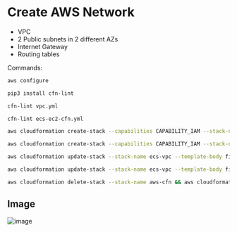 # Create AWS Network

* VPC
* 2 Public subnets in 2 different AZs
* Internet Gateway
* Routing tables

Commands:  


```bash
aws configure
```

```bash
pip3 install cfn-lint
```

```bash
cfn-lint vpc.yml
```

```bash
cfn-lint ecs-ec2-cfn.yml
```

```bash
aws cloudformation create-stack --capabilities CAPABILITY_IAM --stack-name ecs-vpc --template-body file://./vpc.yml
```

```bash
aws cloudformation create-stack --capabilities CAPABILITY_IAM --stack-name ecs-task  --template-body file://./ecs-ec2-cfn.yml
```

```bash
aws cloudformation update-stack --stack-name ecs-vpc --template-body file://./vpc.yml
```

```bash
aws cloudformation update-stack --stack-name ecs-vpc --template-body file://./ecs-ec2-cfn.yml
```

```bash
aws cloudformation delete-stack --stack-name aws-cfn && aws cloudformation delete-stack --stack-name ecs-ec2-cfn.yml
```


## Image

![image](https://user-images.githubusercontent.com/66196388/183415024-b7bca886-f6be-4487-8101-72c839380924.png)
